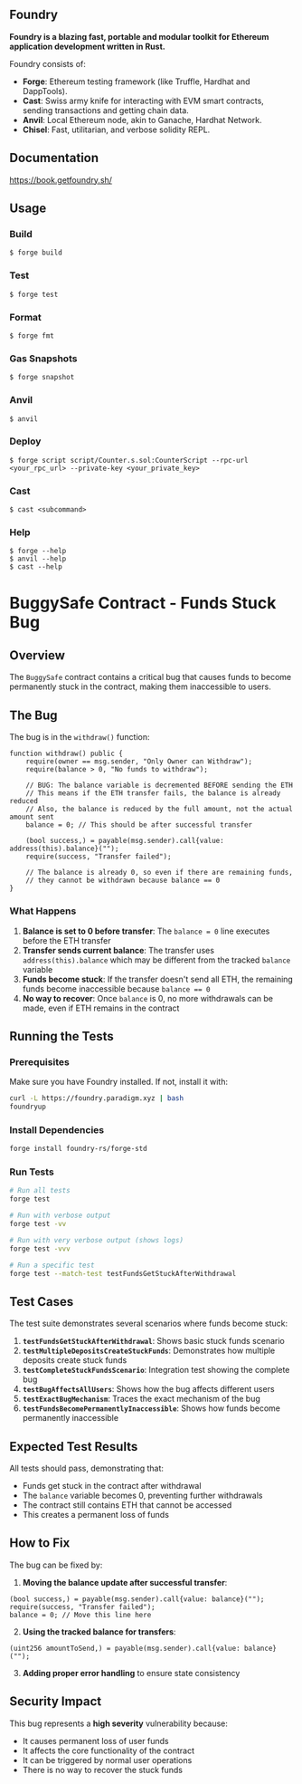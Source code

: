 ## Foundry

**Foundry is a blazing fast, portable and modular toolkit for Ethereum application development written in Rust.**

Foundry consists of:

-   **Forge**: Ethereum testing framework (like Truffle, Hardhat and DappTools).
-   **Cast**: Swiss army knife for interacting with EVM smart contracts, sending transactions and getting chain data.
-   **Anvil**: Local Ethereum node, akin to Ganache, Hardhat Network.
-   **Chisel**: Fast, utilitarian, and verbose solidity REPL.

## Documentation

https://book.getfoundry.sh/

## Usage

### Build

```shell
$ forge build
```

### Test

```shell
$ forge test
```

### Format

```shell
$ forge fmt
```

### Gas Snapshots

```shell
$ forge snapshot
```

### Anvil

```shell
$ anvil
```

### Deploy

```shell
$ forge script script/Counter.s.sol:CounterScript --rpc-url <your_rpc_url> --private-key <your_private_key>
```

### Cast

```shell
$ cast <subcommand>
```

### Help

```shell
$ forge --help
$ anvil --help
$ cast --help
```

# BuggySafe Contract - Funds Stuck Bug

## Overview

The `BuggySafe` contract contains a critical bug that causes funds to become permanently stuck in the contract, making them inaccessible to users.

## The Bug

The bug is in the `withdraw()` function:

```solidity
function withdraw() public {
    require(owner == msg.sender, "Only Owner can Withdraw");
    require(balance > 0, "No funds to withdraw");
    
    // BUG: The balance variable is decremented BEFORE sending the ETH
    // This means if the ETH transfer fails, the balance is already reduced
    // Also, the balance is reduced by the full amount, not the actual amount sent
    balance = 0; // This should be after successful transfer
    
    (bool success,) = payable(msg.sender).call{value: address(this).balance}("");
    require(success, "Transfer failed");
    
    // The balance is already 0, so even if there are remaining funds,
    // they cannot be withdrawn because balance == 0
}
```

### What Happens

1. **Balance is set to 0 before transfer**: The `balance = 0` line executes before the ETH transfer
2. **Transfer sends current balance**: The transfer uses `address(this).balance` which may be different from the tracked `balance` variable
3. **Funds become stuck**: If the transfer doesn't send all ETH, the remaining funds become inaccessible because `balance == 0`
4. **No way to recover**: Once `balance` is 0, no more withdrawals can be made, even if ETH remains in the contract

## Running the Tests

### Prerequisites

Make sure you have Foundry installed. If not, install it with:
```bash
curl -L https://foundry.paradigm.xyz | bash
foundryup
```

### Install Dependencies

```bash
forge install foundry-rs/forge-std
```

### Run Tests

```bash
# Run all tests
forge test

# Run with verbose output
forge test -vv

# Run with very verbose output (shows logs)
forge test -vvv

# Run a specific test
forge test --match-test testFundsGetStuckAfterWithdrawal
```

## Test Cases

The test suite demonstrates several scenarios where funds become stuck:

1. **`testFundsGetStuckAfterWithdrawal`**: Shows basic stuck funds scenario
2. **`testMultipleDepositsCreateStuckFunds`**: Demonstrates how multiple deposits create stuck funds
3. **`testCompleteStuckFundsScenario`**: Integration test showing the complete bug
4. **`testBugAffectsAllUsers`**: Shows how the bug affects different users
5. **`testExactBugMechanism`**: Traces the exact mechanism of the bug
6. **`testFundsBecomePermanentlyInaccessible`**: Shows how funds become permanently inaccessible

## Expected Test Results

All tests should pass, demonstrating that:

- Funds get stuck in the contract after withdrawal
- The `balance` variable becomes 0, preventing further withdrawals
- The contract still contains ETH that cannot be accessed
- This creates a permanent loss of funds

## How to Fix

The bug can be fixed by:

1. **Moving the balance update after successful transfer**:
```solidity
(bool success,) = payable(msg.sender).call{value: balance}("");
require(success, "Transfer failed");
balance = 0; // Move this line here
```

2. **Using the tracked balance for transfers**:
```solidity
(uint256 amountToSend,) = payable(msg.sender).call{value: balance}("");
```

3. **Adding proper error handling** to ensure state consistency

## Security Impact

This bug represents a **high severity** vulnerability because:
- It causes permanent loss of user funds
- It affects the core functionality of the contract
- It can be triggered by normal user operations
- There is no way to recover the stuck funds
